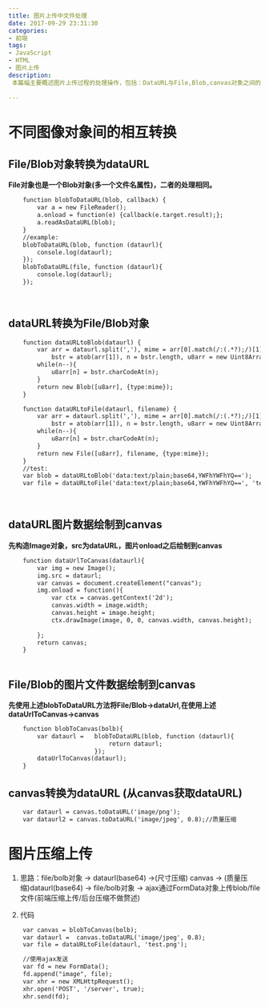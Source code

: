```yaml
---
title: 图片上传中文件处理
date: 2017-09-29 23:31:30
categories:
- 前端
tags:
- JavaScript
- HTML
- 图片上传
description:
 本篇幅主要概述图片上传过程的处理操作，包括：DataURL与File,Blob,canvas对象之间的互相转换，以及canvas的图片压缩技术。
 
---
```


# 不同图像对象间的相互转换

## File/Blob对象转换为dataURL
**File对象也是一个Blob对象(多一个文件名属性)，二者的处理相同。**
``` html
    function blobToDataURL(blob, callback) {
        var a = new FileReader();
        a.onload = function(e) {callback(e.target.result);};
        a.readAsDataURL(blob);
    }
    //example:
    blobToDataURL(blob, function (dataurl){
        console.log(dataurl);
    });
    blobToDataURL(file, function (dataurl){
        console.log(dataurl);
    });

 

```


## dataURL转换为File/Blob对象
``` html
    function dataURLtoBlob(dataurl) {
        var arr = dataurl.split(','), mime = arr[0].match(/:(.*?);/)[1],
            bstr = atob(arr[1]), n = bstr.length, u8arr = new Uint8Array(n);
        while(n--){
            u8arr[n] = bstr.charCodeAt(n);
        }
        return new Blob([u8arr], {type:mime});
    }

    function dataURLtoFile(dataurl, filename) {
        var arr = dataurl.split(','), mime = arr[0].match(/:(.*?);/)[1],
            bstr = atob(arr[1]), n = bstr.length, u8arr = new Uint8Array(n);
        while(n--){
            u8arr[n] = bstr.charCodeAt(n);
        }
        return new File([u8arr], filename, {type:mime});
    }
    //test:
    var blob = dataURLtoBlob('data:text/plain;base64,YWFhYWFhYQ==');
    var file = dataURLtoFile('data:text/plain;base64,YWFhYWFhYQ==', 'test.png');

 
```

## dataURL图片数据绘制到canvas
**先构造Image对象，src为dataURL，图片onload之后绘制到canvas**
``` html
    function dataUrlToCanvas(dataurl){
        var img = new Image();
        img.src = dataurl;
        var canvas = document.createElement("canvas");  
        img.onload = function(){
            var ctx = canvas.getContext('2d'); 
            canvas.width = image.width;  
            canvas.height = image.height;  
            ctx.drawImage(image, 0, 0, canvas.width, canvas.height); 
        
        };
        return canvas;
    }
    

```

## File/Blob的图片文件数据绘制到canvas
**先使用上述blobToDataURL方法将File/Blob->dataUrl,在使用上述dataUrlToCanvas->canvas**
``` html
    function blobToCanvas(bolb){
        var dataurl =   blobToDataURL(blob, function (dataurl){
                            return dataurl;
                        });
        dataUrlToCanvas(dataurl);
    }
```

## canvas转换为dataURL (从canvas获取dataURL)
``` html
    var dataurl = canvas.toDataURL('image/png');
    var dataurl2 = canvas.toDataURL('image/jpeg', 0.8);//质量压缩
```

# 图片压缩上传
1. 思路：file/bolb对象 -> dataurl(base64) ->(尺寸压缩) canvas -> (质量压缩)dataurl(base64) -> file/bolb对象 ->     ajax通过FormData对象上传blob/file文件(前端压缩上传/后台压缩不做赘述)

2. 代码

``` html
    var canvas = blobToCanvas(bolb);
    var dataurl =  canvas.toDataURL('image/jpeg', 0.8);
    var file = dataURLtoFile(dataurl, 'test.png');

    //使用ajax发送
    var fd = new FormData();
    fd.append("image", file);
    var xhr = new XMLHttpRequest();
    xhr.open('POST', '/server', true);
    xhr.send(fd);

```